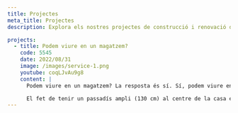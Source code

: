 ```yaml
---
title: Projectes
meta_title: Projectes
description: Explora els nostres projectes de construcció i renovació destacats. Des de cases modernes fins a espais comercials innovadors, descobreix la nostra excel·lència en el disseny i l'execució. Inspira't amb els nostres treballs i descobreix com podem fer realitat el teu projecte de somni.

projects:
  - title: Podem viure en un magatzem?
    code: 5545
    date: 2022/08/31
    image: /images/service-1.png
    youtube: coqLJvAu9g8
    content: |
      Podem viure en un magatzem? La resposta és sí. Sí, podem viure en un antic magatzem ara rehabilitat com a habitatge amb tot el confort. El fet que la casa estigui entre mitgeres no impedeix que la llum natural vagi de punta a punta de la casa. La idea original és crear un canal de llum al passadís que travessa tota la casa i il·lumina totes les estances. Per això, vam fer un sostre inclinat a la part posterior que acaba en un gran finestral orientat al passadís, el qual arriba fins a la porta d’entrada, també amb plafons de vidre.

      El fet de tenir un passadís ampli (130 cm) al centre de la casa ens va ajudar a implementar aquest concepte del "canal de llum", una idea brillant. L’habitació central disposa d’una finestra orientada al saló que aporta llum i ventilació. Una cuina, dos banys i un tranquil jardí urbà arrodoneixen el projecte.
---
```


